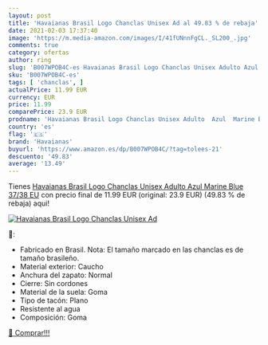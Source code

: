 ```yaml
---
layout: post
title: 'Havaianas Brasil Logo Chanclas Unisex Ad al 49.83 % de rebaja'
date: 2021-02-03 17:37:40
image: 'https://m.media-amazon.com/images/I/41fUNnnFgCL._SL200_.jpg'
comments: true
category: ofertas
author: ring
slug: 'B007WPOB4C-es Havaianas Brasil Logo Chanclas Unisex Adulto Azul Marine...'
sku: 'B007WPOB4C-es'
tags: [ 'chanclas', ]
actualPrice: 11.99 EUR
currency: EUR
price: 11.99
comparePrice: 23.9 EUR
prodname: 'Havaianas Brasil Logo Chanclas Unisex Adulto  Azul  Marine Blue   37/38 EU'
country: 'es'
flag: '🇪🇸'
brand: 'Havaianas'
buyurl: 'https://www.amazon.es/dp/B007WPOB4C/?tag=tolees-21'
descuento: '49.83'
average: '13.49'
---
```


Tienes [Havaianas Brasil Logo Chanclas Unisex Adulto  Azul  Marine Blue   37/38 EU](https://www.amazon.es/dp/B007WPOB4C/?tag=tolees-21) con precio final de  11.99 EUR (original: 23.9 EUR) (49.83 %  de rebaja) aqui!

[![Havaianas Brasil Logo Chanclas Unisex Ad](https://m.media-amazon.com/images/I/41fUNnnFgCL._SL200_.jpg)](https://www.amazon.es/dp/B007WPOB4C/?tag=tolees-21)

🔎:

- Fabricado en Brasil. Nota: El tamaño marcado en las chanclas es de tamaño brasileño.
- Material exterior: Caucho
- Anchura del zapato: Normal
- Cierre: Sin cordones
- Material de la suela: Goma
- Tipo de tacón: Plano
- Resistente al agua
- Composición: Goma

[🛒 Comprar!!!](https://www.amazon.es/dp/B007WPOB4C/?tag=tolees-21)

